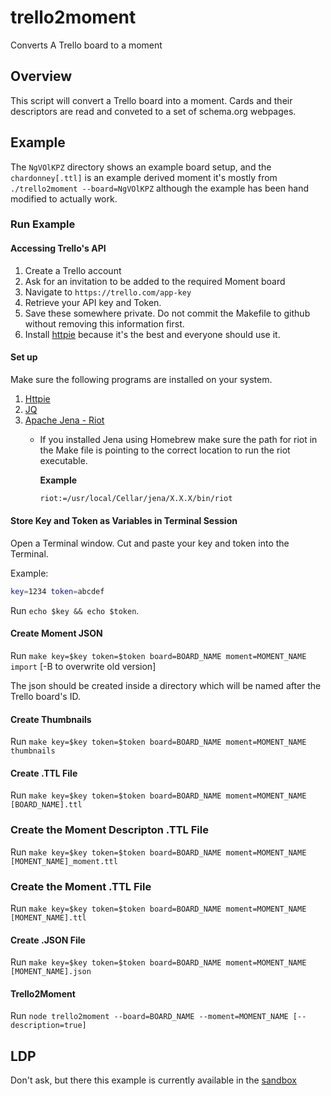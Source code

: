 # trello2moment

Converts A Trello board to a moment

## Overview

This script will convert a Trello board into a moment.  Cards and their descriptors are read and conveted to a set of schema.org webpages.  

## Example

The `NgVOlKPZ` directory shows an example board setup, and the `chardonney[.ttl]` is an example derived moment it's mostly from `./trello2moment --board=NgVOlKPZ` although the example has been hand modified to actually work.

### Run Example

#### Accessing Trello's API

1. Create a Trello account
2. Ask for an invitation to be added to the required Moment board
3. Navigate to `https://trello.com/app-key`
4. Retrieve your API key and Token.
5. Save these somewhere private. Do not commit the Makefile to github without removing this information first.
6. Install [httpie](https://httpie.org/) because it's the best and everyone should use it.

#### Set up

Make sure the following programs are installed on your system.

1. [Httpie](https://httpie.org/)
2. [JQ](https://stedolan.github.io/jq/)
3. [Apache Jena - Riot](https://jena.apache.org/documentation/io/)
    - If you installed Jena using Homebrew make sure the path for riot in the Make file is pointing to the correct location to run the riot executable.

      **Example**

      ```bash
      riot:=/usr/local/Cellar/jena/X.X.X/bin/riot
      ```

#### Store Key and Token as Variables in Terminal Session

Open a Terminal window. Cut and paste your key and token into the Terminal.
  
Example:

```bash
key=1234 token=abcdef
```

Run `echo $key && echo $token`.

#### Create Moment JSON

Run `make key=$key token=$token board=BOARD_NAME moment=MOMENT_NAME import` [-B to overwrite old version]

The json should be created inside a directory which will be named after the Trello board's ID.

#### Create Thumbnails

Run `make key=$key token=$token board=BOARD_NAME moment=MOMENT_NAME thumbnails`

#### Create .TTL File

Run `make key=$key token=$token board=BOARD_NAME moment=MOMENT_NAME [BOARD_NAME].ttl`

### Create the Moment Descripton .TTL File

Run `make key=$key token=$token board=BOARD_NAME moment=MOMENT_NAME [MOMENT_NAME]_moment.ttl`

### Create the Moment .TTL File

Run `make key=$key token=$token board=BOARD_NAME moment=MOMENT_NAME [MOMENT_NAME].ttl`

#### Create .JSON File

Run `make key=$key token=$token board=BOARD_NAME moment=MOMENT_NAME [MOMENT_NAME].json`

#### Trello2Moment

Run `node trello2moment --board=BOARD_NAME --moment=MOMENT_NAME [--description=true]`

## LDP

Don't ask, but there this example is currently available in the [sandbox](https://sandbox.dams.library.ucdavis.edu/fcrepo/rest/collection/ex-poetry/chardonney)

